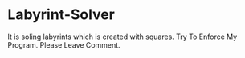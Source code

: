 # Labyrint-Solver
It is soling labyrints which is created with squares.
Try To Enforce My Program.
Please Leave Comment.
